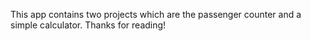 This app contains two projects which are the passenger counter and a simple calculator.
Thanks for reading!
